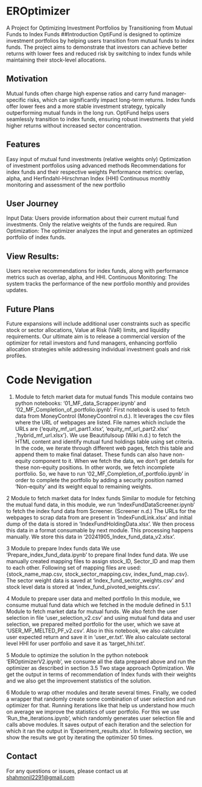# EROptimizer
A Project for Optimizing Investment Portfolios by Transitioning from Mutual Funds to Index Funds
##Introduction
OptiFund is designed to optimize investment portfolios by helping users transition from mutual funds to index funds. The project aims to demonstrate that investors can achieve better returns with lower fees and reduced risk by switching to index funds while maintaining their stock-level allocations.


## Motivation
Mutual funds often charge high expense ratios and carry fund manager-specific risks, which can significantly impact long-term returns. Index funds offer lower fees and a more stable investment strategy, typically outperforming mutual funds in the long run. OptiFund helps users seamlessly transition to index funds, ensuring robust investments that yield higher returns without increased sector concentration.


## Features
Easy input of mutual fund investments (relative weights only)
Optimization of investment portfolios using advanced methods
Recommendations for index funds and their respective weights
Performance metrics: overlap, alpha, and Herfindahl-Hirschman Index (HHI)
Continuous monthly monitoring and assessment of the new portfolio


## User Journey
Input Data: Users provide information about their current mutual fund investments. Only the relative weights of the funds are required.
Run Optimization: The optimizer analyzes the input and generates an optimized portfolio of index funds.


## View Results: 
Users receive recommendations for index funds, along with performance metrics such as overlap, alpha, and HHI.
Continuous Monitoring: The system tracks the performance of the new portfolio monthly and provides updates.


## Future Plans
Future expansions will include additional user constraints such as specific stock or sector allocations, Value at Risk (VaR) limits, and liquidity requirements. Our ultimate aim is to release a commercial version of the optimizer for retail investors and fund managers, enhancing portfolio allocation strategies while addressing individual investment goals and risk profiles.

# Code Nevigation

1. Module to fetch market data for mutual funds
This module contains two python notebooks: ‘01_MF_data_Scrapper.ipynb’ and ‘02_MF_Completion_of_portfolio.ipynb’. First notebook is used to fetch data from MoneyControl (MoneyCoontrol n.d.). It leverages the csv files where the URL of webpages are listed. File names which include the URLs are {‘equity_mf_url_part1.xlsx’, ‘equity_mf_url_part2.xlsx’ ,’hybrid_mf_url.xlsx’}. We use Beautifulsoup (Wiki n.d.) to fetch the HTML content and identify mutual fund holdings table using set criteria. In the code, we iterate through different web pages, fetch this table and append them to make final dataset.
These funds can also have non-equity component to it. When we fetch the data, we don’t get details for these non-equity positions. In other words, we fetch incomplete portfolio. So, we have to run ‘02_MF_Completion_of_portfolio.ipynb’ in order to complete the portfolio by adding a security position named ‘Non-equity’ and its weight equal to remaining weights.

2 Module to fetch market data for Index funds
Similar to module for fetching the mutual fund data, in this module, we run ‘IndexFundDataScreener.ipynb’ to fetch the index fund data from Screener. (Screener n.d.) The URLs for the webpages to scrap data from are present in ‘IndexFundLink.xlsx’ and initial dump of the data is stored in ‘IndexFundHoldingData.xlsx’. We then process this data in a format consumable by next module. This processing happens manually. We store this data in ‘20241905_Index_fund_data_v2.xlsx’.

3 Module to prepare Index funds data
We use ‘Prepare_index_fund_data.ipynb’ to prepare final Index fund data. We use manually created mapping files to assign stock_ID, Sector_ID and map them to each other. Following set of mapping files are used: {stock_name_map.csv, stock_sector_mapping.csv, index_fund_map.csv}. The sector weight data is saved at ‘index_fund_sector_weights.csv’ and stock level data is stored at ‘index_fund_pivoted_weights.csv’.

4 Module to prepare user data and melted portfolio
In this module, we consume mutual fund data which we fetched in the module defined in 5.1.1 Module to fetch market data for mutual funds. We also fetch the user selection in file ‘user_selection_v2.csv’ and using mutual fund data and user selection, we prepared melted portfolio for the user, which we save at ‘USER_MF_MELTED_PF_v2.csv’. Also in this notebook, we also calculate user expected return and save it in ‘user_er.txt’. We also calculate sectoral level HHI for user portfolio and save it as ‘target_hhi.txt’.

5 Module to optimize the solution
In the python notebook ‘EROptimizerV2.ipynb’, we consume all the data prepared above and run the optimizer as described in section 3.5 Two stage approach Optimization. We get the output in terms of recommendation of Index funds with their weights and we also get the improvement statistics of the solution.

6 Module to wrap other modules and iterate several times.
Finally, we coded a wrapper that randomly create some combination of user selection and run optimizer for that. Running iterations like that help us understand how much on average we improve the statistics of user portfolio. For this we use ‘Run_the_iterations.ipynb’, which randomly generates user selection file and calls above modules. It saves output of each iteration and the selection for which it ran the output in ‘Experiment_results.xlsx’. In following section, we show the results we got by iterating the optimizer 50 times. 


## Contact
For any questions or issues, please contact us at shahmonil2291@gmail.com
